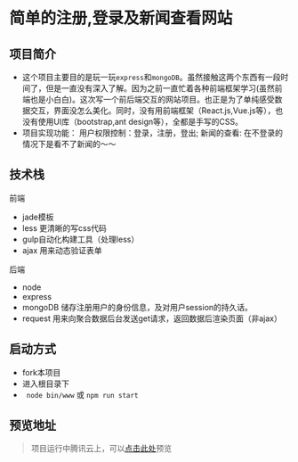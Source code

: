 # 简单的注册,登录及新闻查看网站
## 项目简介
* 这个项目主要目的是玩一玩`express`和`mongoDB`。虽然接触这两个东西有一段时间了，但是一直没有深入了解。因为之前一直忙着各种前端框架学习(虽然前端也是小白白)。这次写一个前后端交互的网站项目。也正是为了单纯感受数据交互，界面没怎么美化。同时，没有用前端框架（React.js,Vue.js等），也没有使用UI库（bootstrap,ant design等），全都是手写的CSS。
* 项目实现功能： 用户权限控制：登录，注册，登出; 新闻的查看: 在不登录的情况下是看不了新闻的～～

## 技术栈

前端
* jade模板
* less 更清晰的写css代码
* gulp自动化构建工具（处理less）
* ajax 用来动态验证表单

后端
* node
* express
* mongoDB 储存注册用户的身份信息，及对用户session的持久话。
* request 用来向聚合数据后台发送get请求，返回数据后渲染页面（非ajax）

## 启动方式

* fork本项目
* 进入根目录下
* ` node bin/www` 或 `npm run start`
## 预览地址
> 项目运行中腾讯云上，可以[点击此处](http://bykeji.com:3000)预览